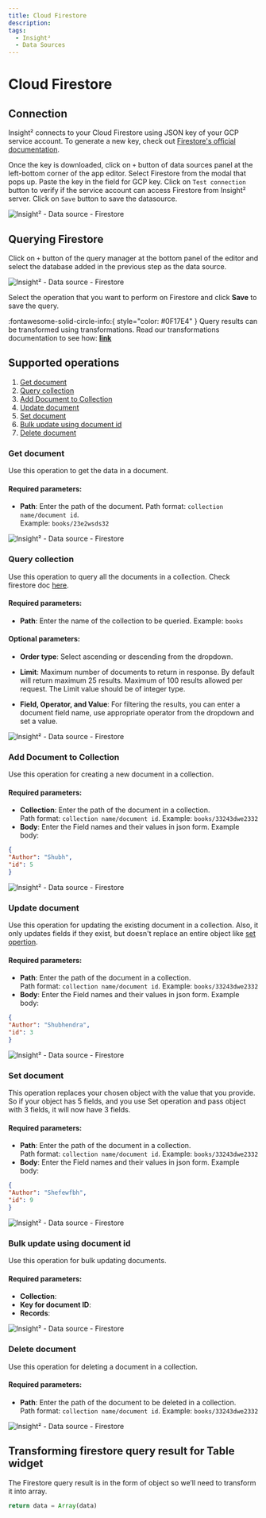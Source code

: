 ```yaml
---
title: Cloud Firestore
description:
tags:
  - Insight²
  - Data Sources
---
```


# Cloud Firestore

## Connection
Insight² connects to your Cloud Firestore using JSON key of your GCP service account.
To generate a new key, check out [Firestore's official documentation](https://cloud.google.com/iam/docs/creating-managing-service-account-keys#iam-service-account-keys-create-console).

Once the key is downloaded, click on `+` button of data sources panel at the left-bottom corner of the app editor. Select Firestore from the modal that pops up. Paste the key in the field for GCP key. Click on `Test connection` button to verify if the service account can access Firestore from Insight² server. Click on `Save` button to save the datasource.



![Insight² - Data source - Firestore](/_images/insight2/datasource-reference/firestore/add-ds-firestore.gif)



## Querying Firestore

Click on `+` button of the query manager at the bottom panel of the editor and select the database added in the previous step as the data source.



![Insight² - Data source - Firestore](/_images/insight2/datasource-reference/firestore/firestore-query.png)



Select the operation that you want to perform on Firestore and click **Save** to save the query.

:fontawesome-solid-circle-info:{ style="color: #0F17E4" }
Query results can be transformed using transformations. Read our transformations documentation to see how: **[link](/insight2/tutorial/transformations/)**


## Supported operations
1. [Get document](#get-document)
2. [Query collection](#query-collection)
3. [Add Document to Collection](#add-document-to-collection)
4. [Update document](#update-document)
5. [Set document](#set-document)
6. [Bulk update using document id](#bulk-update-using-document-id)
7. [Delete document](#delete-document)

### Get document

Use this operation to get the data in a document.

#### Required parameters:

- **Path**: Enter the path of the document. Path format: `collection name/document id`.<br>
Example: `books/23e2wsds32`



![Insight² - Data source - Firestore](/_images/insight2/datasource-reference/firestore/get.png)



### Query collection

Use this operation to query all the documents in a collection. Check firestore doc [here](https://firebase.google.com/docs/reference/js/v8/firebase.database.Query).

#### Required parameters:

- **Path**: Enter the name of the collection to be queried. Example: `books`

#### Optional parameters:

- **Order type**: Select ascending or descending from the dropdown.

- **Limit**: Maximum number of documents to return in response. By default will return maximum 25 results. Maximum of 100 results allowed per request. The Limit value should be of integer type.

- **Field, Operator, and Value**: For filtering the results, you can enter a document field name, use appropriate operator from the dropdown and set a value.



![Insight² - Data source - Firestore](/_images/insight2/datasource-reference/firestore/query-collection.png)



### Add Document to Collection

Use this operation for creating a new document in a collection.

#### Required parameters:

- **Collection**: Enter the path of the document in a collection.<br> Path format: `collection name/document id`. Example: `books/33243dwe2332`
- **Body**: Enter the Field names and their values in json form. Example body:
```json
{
"Author": "Shubh",
"id": 5
}
```



![Insight² - Data source - Firestore](/_images/insight2/datasource-reference/firestore/add-document.png)



### Update document

Use this operation for updating the existing document in a collection. Also, it only updates fields if they exist, but doesn't replace an entire object like [set opertion](#set-document).

#### Required parameters:

- **Path**: Enter the path of the document in a collection.<br> Path format: `collection name/document id`. Example: `books/33243dwe2332`
- **Body**: Enter the Field names and their values in json form. Example body:
```json
{
"Author": "Shubhendra",
"id": 3
}
```



![Insight² - Data source - Firestore](/_images/insight2/datasource-reference/firestore/update.png)



### Set document

This operation replaces your chosen object with the value that you provide. So if your object has 5 fields, and you use Set operation and pass object with 3 fields, it will now have 3 fields.

#### Required parameters:

- **Path**: Enter the path of the document in a collection.<br> Path format: `collection name/document id`. Example: `books/33243dwe2332`
- **Body**: Enter the Field names and their values in json form. Example body:
```json
{
"Author": "Shefewfbh",
"id": 9
}
```



![Insight² - Data source - Firestore](/_images/insight2/datasource-reference/firestore/set.png)



### Bulk update using document id

Use this operation for bulk updating documents.

#### Required parameters:

- **Collection**:
- **Key for document ID**:
- **Records**:




![Insight² - Data source - Firestore](/_images/insight2/datasource-reference/firestore/bulk.png)



### Delete document

Use this operation for deleting a document in a collection.

#### Required parameters:

- **Path**: Enter the path of the document to be deleted in a collection.<br> Path format: `collection name/document id`. Example: `books/33243dwe2332`



![Insight² - Data source - Firestore](/_images/insight2/datasource-reference/firestore/delete.png)



## Transforming firestore query result for Table widget

The Firestore query result is in the form of object so we’ll need to transform it into array.

```js
return data = Array(data)
```


